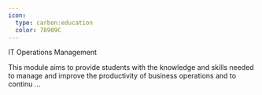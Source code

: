 ```yaml
---
icon:
  type: carbon:education
  color: 78909C
---
```

IT Operations Management

This module aims to provide students with the knowledge and skills needed to manage and improve the productivity of business operations and to continu ... 
